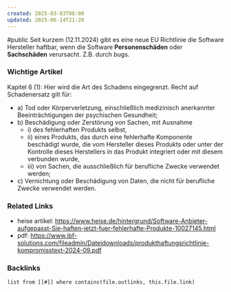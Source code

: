 ```yaml
---
created: 2025-03-03T08:00
updated: 2025-06-14T21:20
---
```

#public
Seit kurzem (12.11.2024) gibt es eine neue EU Richtlinie die Software Hersteller haftbar, wenn die Software **Personenschäden** oder **Sachschäden** verursacht. Z.B. durch bugs. 

### Wichtige Artikel

Kapitel 6 (1): Hier wird die Art des Schadens eingegrenzt. Recht auf Schadenersatz gilt für:
- a) Tod oder Körperverletzung, einschließlich medizinisch anerkannter Beeinträchtigungen der psychischen Gesundheit; 
- b) Beschädigung oder Zerstörung von Sachen, mit Ausnahme 
	- i) des fehlerhaften Produkts selbst, 
	- ii) eines Produkts, das durch eine fehlerhafte Komponente beschädigt wurde, die vom Hersteller dieses Produkts oder unter der Kontrolle dieses Herstellers in das Produkt integriert oder mit diesem verbunden wurde, 
	- iii) von Sachen, die ausschließlich für berufliche Zwecke verwendet werden; 
- c) Vernichtung oder Beschädigung von Daten, die nicht für berufliche Zwecke verwendet werden.

### Related Links
- heise artikel: https://www.heise.de/hintergrund/Software-Anbieter-aufgepasst-Sie-haften-jetzt-fuer-fehlerhafte-Produkte-10027145.html
- pdf: https://www.ibf-solutions.com/fileadmin/Dateidownloads/produkthaftungsrichtlinie-kompromisstext-2024-09.pdf


### Backlinks
```dataview 
list from [[#]] where contains(file.outlinks, this.file.link)
```

